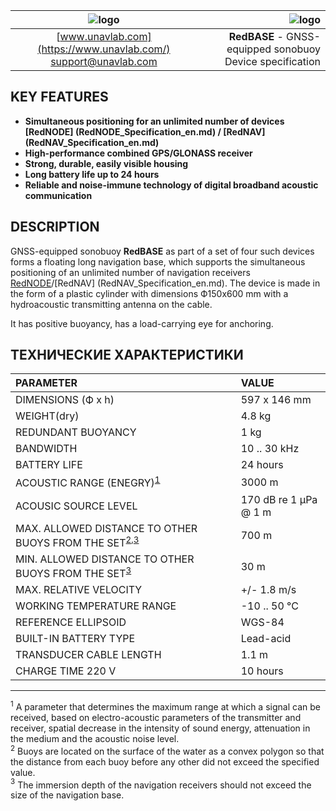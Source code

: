 | ![logo](https://ucnl.github.io/documentation/sm_logo.png) | ![logo](https://ucnl.github.io/documentation/def_redbase_yellow.png) |
| :---: | ---: |
| [www.unavlab.com](https://www.unavlab.com/) <br/> [support@unavlab.com](mailto:support@unavlab.com) | **RedBASE** - GNSS-equipped sonobuoy <br/> Device specification |

## KEY FEATURES

* **Simultaneous positioning for an unlimited number of devices [RedNODE] (RedNODE_Specification_en.md) / [RedNAV] (RedNAV_Specification_en.md)**
* **High-performance combined GPS/GLONASS receiver**
* **Strong, durable, easily visible housing**
* **Long battery life up to 24 hours**
* **Reliable and noise-immune technology of digital broadband acoustic communication**

## DESCRIPTION

GNSS-equipped sonobuoy **RedBASE** as part of a set of four such devices forms a floating long navigation base,
which supports the simultaneous positioning of an unlimited number of navigation receivers [RedNODE](RedNODE_Specification_ru.md)/[RedNAV] (RedNAV_Specification_en.md).
The device is made in the form of a plastic cylinder with dimensions Ф150х600 mm with a hydroacoustic transmitting antenna on the cable.

It has positive buoyancy, has a load-carrying eye for anchoring.

<div style="page-break-after: always;"></div>

## ТЕХНИЧЕСКИЕ ХАРАКТЕРИСТИКИ

| PARAMETER | VALUE |
| :--- | :--- |
| DIMENSIONS (Ф х h) | 597 x 146 mm |
| WEIGHT(dry) | 4.8 kg |
| REDUNDANT BUOYANCY | 1 kg |
| BANDWIDTH | 10 .. 30 kHz |
| BATTERY LIFE | 24 hours |
| ACOUSTIC RANGE (ENEGRY)<sup>[1](#footnote1)</sup> | 3000 m |
| ACOUSIC SOURCE LEVEL | 170 dB re 1 μPa @ 1 m |
| MAX. ALLOWED DISTANCE TO OTHER BUOYS FROM THE SET<sup>[2](#footnote2),[3](#footnote3)</sup> | 700 m |
| MIN. ALLOWED DISTANCE TO OTHER BUOYS FROM THE SET<sup>[3](#footnote3)</sup> | 30 m |
| MAX. RELATIVE VELOCITY | +/- 1.8 m/s  |
| WORKING TEMPERATURE RANGE | -10 .. 50 °С |
| REFERENCE ELLIPSOID | WGS-84 |
| BUILT-IN BATTERY TYPE | Lead-acid |
| TRANSDUCER CABLE LENGTH | 1.1 m |
| CHARGE TIME 220 V | 10 hours |

________________
<a name="footnote1"><sup>1</sup></a> A parameter that determines the maximum range at which a signal can be received, based on
electro-acoustic parameters of the transmitter and receiver, spatial decrease in the intensity of sound energy, attenuation in the medium
and the acoustic noise level.  
<a name="footnote2"><sup>2</sup></a> Buoys are located on the surface of the water as a convex polygon so that the distance from each buoy
before any other did not exceed the specified value.  
<a name="footnote3"><sup>3</sup></a> The immersion depth of the navigation receivers should not exceed the size of the navigation base.


